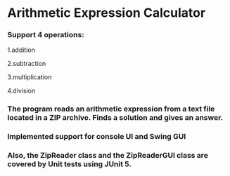 # Arithmetic Expression Calculator

### Support 4 operations:
1.addition

2.subtraction

3.multiplication

4.division

### The program reads an arithmetic expression from a text file located in a ZIP archive. Finds a solution and gives an answer.

### Implemented support for console UI and Swing GUI

### Also, the ZipReader class and the ZipReaderGUI class are covered by Unit tests using JUnit 5.
